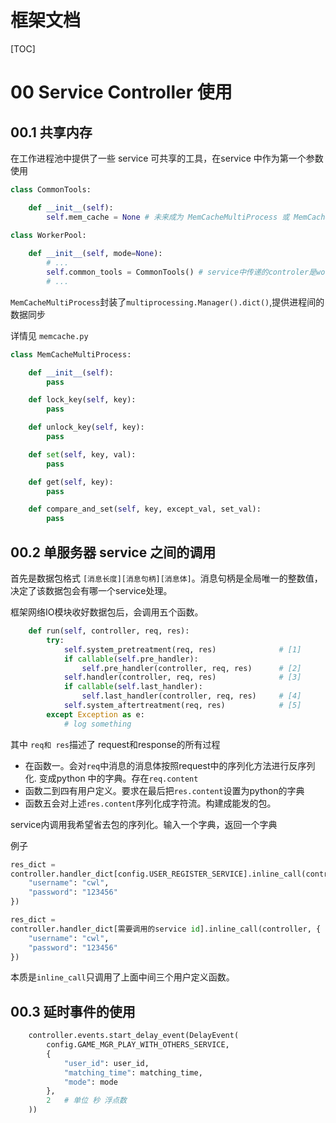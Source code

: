 # 框架文档



[TOC]

# 00 Service Controller 使用



## 00.1 共享内存

在工作进程池中提供了一些 service 可共享的工具，在service 中作为第一个参数使用

```python
class CommonTools:

    def __init__(self):
        self.mem_cache = None # 未来成为 MemCacheMultiProcess 或 MemCacheSingletonProcess
        
class WorkerPool:

    def __init__(self, mode=None):
        # ...
    	self.common_tools = CommonTools() # service中传递的controler是worker pool 的这个东西
        # ...
```



`MemCacheMultiProcess`封装了`multiprocessing.Manager().dict()`,提供进程间的数据同步

详情见 `memcache.py`

```python
class MemCacheMultiProcess:

    def __init__(self):
        pass

    def lock_key(self, key):
        pass

    def unlock_key(self, key):
        pass

    def set(self, key, val):
        pass

    def get(self, key):
        pass

    def compare_and_set(self, key, except_val, set_val):
        pass
```





## 00.2 单服务器 service 之间的调用



首先是数据包格式 `[消息长度][消息句柄][消息体]`。消息句柄是全局唯一的整数值，决定了该数据包会有哪一个service处理。

框架网络IO模块收好数据包后，会调用五个函数。

```python
    def run(self, controller, req, res):
        try:
            self.system_pretreatment(req, res)				# [1]
            if callable(self.pre_handler):					
                self.pre_handler(controller, req, res)		# [2]
            self.handler(controller, req, res)				# [3]
            if callable(self.last_handler):					
                self.last_handler(controller, req, res)		# [4]
            self.system_aftertreatment(req, res)			# [5]
        except Exception as e:
            # log something
```

其中 `req和 res`描述了 request和response的所有过程

- 在函数一。会对`req`中消息的消息体按照request中的序列化方法进行反序列化. 变成python 中的字典。存在`req.content`
- 函数二到四有用户定义。要求在最后把`res.content`设置为python的字典
- 函数五会对上述`res.content`序列化成字符流。构建成能发的包。

service内调用我希望省去包的序列化。输入一个字典，返回一个字典

例子

```python
res_dict = 
controller.handler_dict[config.USER_REGISTER_SERVICE].inline_call(controller, {
    "username": "cwl",
    "password": "123456"
})

res_dict = 
controller.handler_dict[需要调用的service id].inline_call(controller, {
    "username": "cwl",
    "password": "123456"
})
```
本质是`inline_call`只调用了上面中间三个用户定义函数。



## 00.3 延时事件的使用



```python
    controller.events.start_delay_event(DelayEvent(
        config.GAME_MGR_PLAY_WITH_OTHERS_SERVICE,
        {
            "user_id": user_id,
            "matching_time": matching_time,
            "mode": mode
        },
        2	# 单位 秒 浮点数
    ))
```

